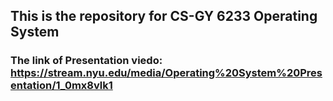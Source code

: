 ## This is the repository for CS-GY 6233 Operating System

### The link of Presentation viedo: https://stream.nyu.edu/media/Operating%20System%20Presentation/1_0mx8vlk1
